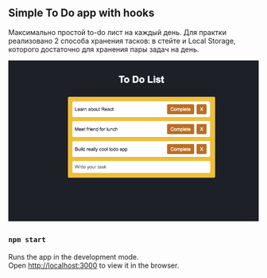 ## Simple To Do app with hooks

Максимально простой to-do лист на каждый день. Для практки реализовано 2 способа
хранения тасков: в стейте и Local Storage, которого достаточно для хранения пары
задач на день.

<img alt="to do app" src="./src/to-do-view.png" />

### `npm start`

Runs the app in the development mode.<br> Open
[http://localhost:3000](http://localhost:3000) to view it in the browser.
